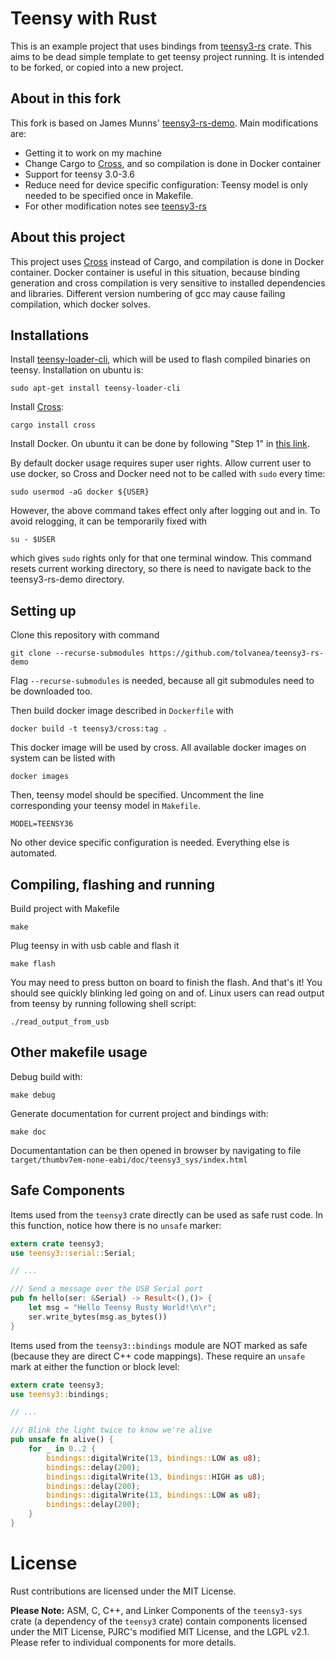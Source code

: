# Teensy with Rust

This is an example project that uses bindings from [teensy3-rs](https://github.com/tolvanea/teensy3-rs) crate. This aims to be dead simple template to get teensy project running. It is intended to be forked, or copied into a new project.

## About in this fork
This fork is based on James Munns' [teensy3-rs-demo](https://github.com/jamesmunns/teensy3-rs-demo). Main modifications are:
* Getting it to work on my machine
* Change Cargo to [Cross](https://github.com/rust-embedded/cross), and so compilation is done in Docker container
* Support for teensy 3.0-3.6
* Reduce need for device specific configuration: Teensy model is only needed to be specified once in Makefile.
* For other modification notes see [teensy3-rs](https://github.com/tolvanea/teensy3-rs)

## About this project
This project uses [Cross](https://github.com/rust-embedded/cross) instead of Cargo, and compilation is done in Docker container. Docker container is useful in this situation, because binding generation and cross compilation is very sensitive to installed dependencies and libraries. Different version numbering of gcc may cause failing compilation, which docker solves.

## Installations
Install [teensy-loader-cli](https://www.pjrc.com/teensy/loader_cli.html), which will be used to flash compiled binaries on teensy. Installation on ubuntu is:
```
sudo apt-get install teensy-loader-cli
```
Install [Cross](https://github.com/rust-embedded/cross):
```
cargo install cross
```

Install Docker. On ubuntu it can be done by following "Step 1" in [this link](https://www.digitalocean.com/community/tutorials/how-to-install-and-use-docker-on-ubuntu-20-04).

By default docker usage requires super user rights. Allow current user to use docker, so Cross and Docker need not to be called with `sudo` every time:
```
sudo usermod -aG docker ${USER}
```
However, the above command takes effect only after logging out and in. To avoid relogging, it can be temporarily fixed with 
```
su - $USER                                           
```
which gives `sudo` rights only for that one terminal window. This command resets current working directory, so there is need to navigate back to the teensy3-rs-demo directory.

## Setting up
Clone this repository with command
```
git clone --recurse-submodules https://github.com/tolvanea/teensy3-rs-demo
```
Flag `--recurse-submodules` is needed, because all git submodules need to be downloaded too.

Then build docker image described in `Dockerfile` with
```
docker build -t teensy3/cross:tag .
``` 
This docker image will be used by cross. All available docker images on system can be listed with
```
docker images
```

Then, teensy model should be specified. Uncomment the line corresponding your teensy model in `Makefile`.
```
MODEL=TEENSY36
```
No other device specific configuration is needed. Everything else is automated.

## Compiling, flashing and running
Build project with Makefile
```
make
```
Plug teensy in with usb cable and flash it
```
make flash
```
You may need to press button on board to finish the flash.
And that's it! You should see quickly blinking led going on and of.
Linux users can read output from teensy by running following shell script:
```
./read_output_from_usb
``` 


## Other makefile usage
Debug build with:
```
make debug
```
Generate documentation for current project and bindings with:
```
make doc
```
Documentantation can be then opened in browser by navigating to file
```target/thumbv7em-none-eabi/doc/teensy3_sys/index.html```



## Safe Components

Items used from the `teensy3` crate directly can be used as safe rust code. In this function, notice how there is no `unsafe` marker:

```rust
extern crate teensy3;
use teensy3::serial::Serial;

// ...

/// Send a message over the USB Serial port
pub fn hello(ser: &Serial) -> Result<(),()> {
    let msg = "Hello Teensy Rusty World!\n\r";
    ser.write_bytes(msg.as_bytes())
}
```

Items used from the `teensy3::bindings` module are NOT marked as safe (because they are direct C++ code mappings). These require an `unsafe` mark at either the function or block level:

```rust
extern crate teensy3;
use teensy3::bindings;

// ...

/// Blink the light twice to know we're alive
pub unsafe fn alive() {
    for _ in 0..2 {
        bindings::digitalWrite(13, bindings::LOW as u8);
        bindings::delay(200);
        bindings::digitalWrite(13, bindings::HIGH as u8);
        bindings::delay(200);
        bindings::digitalWrite(13, bindings::LOW as u8);
        bindings::delay(200);
    }
}
```

# License

Rust contributions are licensed under the MIT License.

**Please Note:** ASM, C, C++, and Linker Components of the `teensy3-sys` crate (a dependency of the `teensy3` crate) contain components licensed under the MIT License, PJRC's modified MIT License, and the LGPL v2.1. Please refer to individual components for more details.
